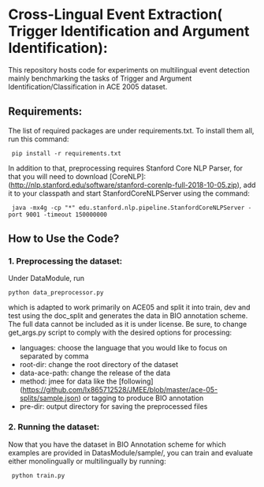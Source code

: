 # Cross-Lingual Event Extraction( Trigger Identification and Argument Identification):

This repository hosts code for experiments on multilingual event detection mainly benchmarking the tasks of Trigger and Argument Identification/Classification in ACE 2005 dataset.

## Requirements:
The list of required packages are under requirements.txt. To install them all, run this command:

     pip install -r requirements.txt
     
In addition to that, preprocessing requires Stanford Core NLP Parser, for that you will need to download [CoreNLP]: (http://nlp.stanford.edu/software/stanford-corenlp-full-2018-10-05.zip), add it to your classpath and start StanfordCoreNLPServer using the command:
    
     java -mx4g -cp "*" edu.stanford.nlp.pipeline.StanfordCoreNLPServer -port 9001 -timeout 150000000
    
## How to Use the Code?
### 1. Preprocessing the dataset:
Under DataModule, run 
 
    python data_preprocessor.py 

which is adapted to work primarily on ACE05 and split it into train, dev and test using the doc_split and generates the data in BIO annotation scheme. The full data cannot be included as it is under license. Be sure, to change get_args.py script to comply with the desired options for processing:

- languages: choose the language that you would like to focus on separated by comma
- root-dir: change the root directory of the dataset
- data-ace-path: change the release of the data
- method: jmee for data like the [following] (https://github.com/lx865712528/JMEE/blob/master/ace-05-splits/sample.json) or tagging to produce BIO annotation
- pre-dir: output directory for saving the preprocessed files

### 2. Running the dataset:
Now that you have the dataset in BIO Annotation scheme for which examples are provided in DatasModule/sample/, you can train and evaluate either monolingually or multilingually by running:

     python train.py
     
